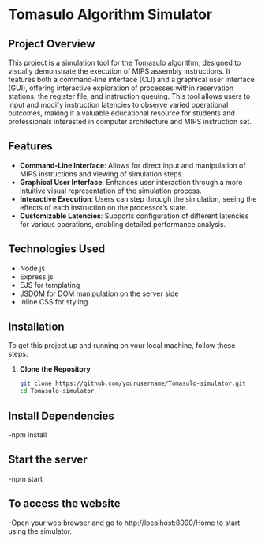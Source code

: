 # Tomasulo Algorithm Simulator

## Project Overview
This project is a simulation tool for the Tomasulo algorithm, designed to visually demonstrate the execution of MIPS assembly instructions. It features both a command-line interface (CLI) and a graphical user interface (GUI), offering interactive exploration of processes within reservation stations, the register file, and instruction queuing. This tool allows users to input and modify instruction latencies to observe varied operational outcomes, making it a valuable educational resource for students and professionals interested in computer architecture and MIPS instruction set.

## Features
- **Command-Line Interface**: Allows for direct input and manipulation of MIPS instructions and viewing of simulation steps.
- **Graphical User Interface**: Enhances user interaction through a more intuitive visual representation of the simulation process.
- **Interactive Execution**: Users can step through the simulation, seeing the effects of each instruction on the processor’s state.
- **Customizable Latencies**: Supports configuration of different latencies for various operations, enabling detailed performance analysis.

## Technologies Used
- Node.js
- Express.js
- EJS for templating
- JSDOM for DOM manipulation on the server side
- Inline CSS for styling

## Installation

To get this project up and running on your local machine, follow these steps:

1. **Clone the Repository**
   ```bash
   git clone https://github.com/yourusername/Tomasulo-simulator.git
   cd Tomasulo-simulator

## Install Dependencies 
-npm install

## Start the server
-npm start

## To access the website 
-Open your web browser and go to http://localhost:8000/Home to start using the simulator.




   
